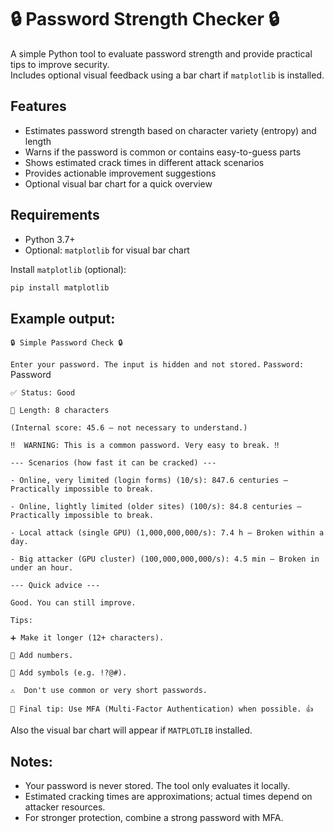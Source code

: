 # 🔒 Password Strength Checker 🔒

A simple Python tool to evaluate password strength and provide practical tips to improve security.  
Includes optional visual feedback using a bar chart if `matplotlib` is installed.

## Features
- Estimates password strength based on character variety (entropy) and length
- Warns if the password is common or contains easy-to-guess parts
- Shows estimated crack times in different attack scenarios
- Provides actionable improvement suggestions
- Optional visual bar chart for a quick overview

## Requirements
- Python 3.7+
- Optional: `matplotlib` for visual bar chart

Install `matplotlib` (optional):

```bash
pip install matplotlib
```

## Example output:

```🔒 Simple Password Check 🔒```

```Enter your password. The input is hidden and not stored.```
```Password:``` Password

```✅ Status: Good```

```🔢 Length: 8 characters```

```(Internal score: 45.6 — not necessary to understand.)```

```‼️  WARNING: This is a common password. Very easy to break. ‼️```

```--- Scenarios (how fast it can be cracked) ---```

```- Online, very limited (login forms) (10/s): 847.6 centuries — Practically impossible to break.```

```- Online, lightly limited (older sites) (100/s): 84.8 centuries — Practically impossible to break.```

```- Local attack (single GPU) (1,000,000,000/s): 7.4 h — Broken within a day.```

```- Big attacker (GPU cluster) (100,000,000,000/s): 4.5 min — Broken in under an hour.```

```--- Quick advice ---```

```Good. You can still improve.```

```Tips:```

```➕ Make it longer (12+ characters).```

```🔢 Add numbers.```

```🔣 Add symbols (e.g. !?@#).```

```⚠️  Don't use common or very short passwords.```

```🔐 Final tip: Use MFA (Multi-Factor Authentication) when possible. 👍```

Also the visual bar chart will appear if `MATPLOTLIB` installed.

## Notes:

- Your password is never stored. The tool only evaluates it locally.
- Estimated cracking times are approximations; actual times depend on attacker resources.
- For stronger protection, combine a strong password with MFA.
